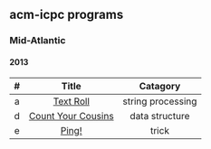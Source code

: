 ## acm-icpc programs
### Mid-Atlantic
#### 2013
 | # | Title | Catagory |
 |:-:|:-----:|:--------:|
 | a | [Text Roll](./Mid-Atlantic/2013/a) | string processing| 
 | d | [Count Your Cousins](./Mid-Atlantic/2013/d) | data structure | 
 | e | [Ping!](./Mid-Atlantic/2013/e) | trick